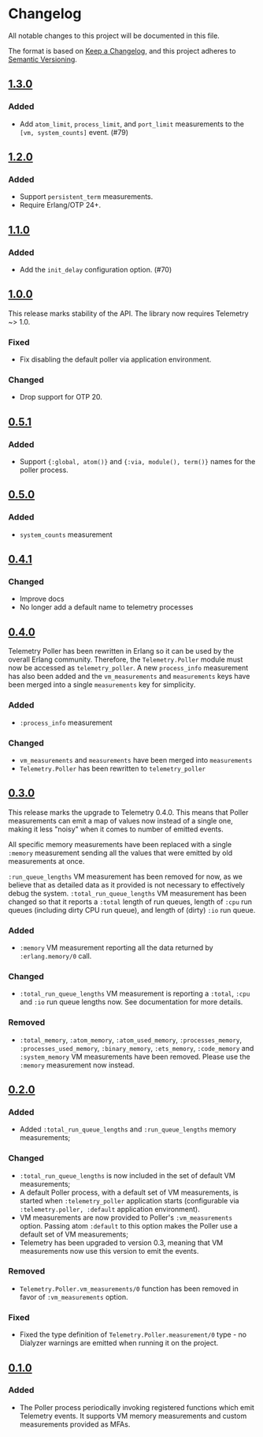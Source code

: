 # Changelog

All notable changes to this project will be documented in this file.

The format is based on [Keep a Changelog](https://keepachangelog.com/en/1.0.0/),
and this project adheres to [Semantic Versioning](https://semver.org/spec/v2.0.0.html).

## [1.3.0](https://github.com/beam-telemetry/telemetry_poller/tree/v1.3.0)

### Added

- Add `atom_limit`, `process_limit`, and `port_limit` measurements to the `[vm, system_counts]` event. (#79)

## [1.2.0](https://github.com/beam-telemetry/telemetry_poller/tree/v1.2.0)

### Added

- Support `persistent_term` measurements.
- Require Erlang/OTP 24+.

## [1.1.0](https://github.com/beam-telemetry/telemetry_poller/tree/v1.1.0)

### Added

- Add the `init_delay` configuration option. (#70)

## [1.0.0](https://github.com/beam-telemetry/telemetry_poller/tree/v1.0.0)

This release marks stability of the API. The library now requires Telemetry ~> 1.0.

### Fixed

- Fix disabling the default poller via application environment.

### Changed

- Drop support for OTP 20.

## [0.5.1](https://github.com/beam-telemetry/telemetry_poller/tree/v0.5.1)

### Added

- Support `{:global, atom()}` and `{:via, module(), term()}` names for the poller process.

## [0.5.0](https://github.com/beam-telemetry/telemetry_poller/tree/v0.5.0)

### Added

- `system_counts` measurement

## [0.4.1](https://github.com/beam-telemetry/telemetry_poller/tree/v0.4.1)

### Changed

- Improve docs
- No longer add a default name to telemetry processes

## [0.4.0](https://github.com/beam-telemetry/telemetry_poller/tree/v0.4.0)

Telemetry Poller has been rewritten in Erlang so it can be used by the overall Erlang community.
Therefore, the `Telemetry.Poller` module must now be accessed as `telemetry_poller`.
A new `process_info` measurement has also been added and the `vm_measurements` and `measurements`
keys have been merged into a single `measurements` key for simplicity.

### Added

- `:process_info` measurement

### Changed

- `vm_measurements` and `measurements` have been merged into `measurements`
- `Telemetry.Poller` has been rewritten to `telemetry_poller`

## [0.3.0](https://github.com/beam-telemetry/telemetry_poller/tree/v0.3.0)

This release marks the upgrade to Telemetry 0.4.0. This means that Poller measurements can emit a map
of values now instead of a single one, making it less "noisy" when it comes to number of emitted events.

All specific memory measurements have been replaced with a single `:memory` measurement sending all
the values that were emitted by old measurements at once.

`:run_queue_lengths` VM measurement has been removed for now, as we believe that as detailed data
as it provided is not necessary to effectively debug the system. `:total_run_queue_lengths` VM
measurement has been changed so that it reports a `:total` length of run queues, length of `:cpu`
run queues (including dirty CPU run queue), and length of (dirty) `:io` run queue.

### Added

- `:memory` VM measurement reporting all the data returned by `:erlang.memory/0` call.

### Changed

- `:total_run_queue_lengths` VM measurement is reporting a `:total`, `:cpu` and `:io` run queue lengths
  now. See documentation for more details.

### Removed

- `:total_memory`, `:atom_memory`, `:atom_used_memory`, `:processes_memory`, `:processes_used_memory`,
  `:binary_memory`, `:ets_memory`, `:code_memory` and `:system_memory` VM measurements have been removed.
  Please use the `:memory` measurement now instead.

## [0.2.0](https://github.com/beam-telemetry/telemetry_poller/tree/v0.2.0)

### Added

- Added `:total_run_queue_lengths` and `:run_queue_lengths` memory measurements;

### Changed

- `:total_run_queue_lengths` is now included in the set of default VM measurements;
- A default Poller process, with a default set of VM measurements, is started when `:telemetry_poller`
  application starts (configurable via `:telemetry.poller, :default` application environment).
- VM measurements are now provided to Poller's `:vm_measurements` option. Passing atom `:default`
  to this option makes the Poller use a default set of VM measurements;
- Telemetry has been upgraded to version 0.3, meaning that VM measurements now use this version to
  emit the events.

### Removed

- `Telemetry.Poller.vm_measurements/0` function has been removed in favor of `:vm_measurements`
  option.

### Fixed

- Fixed the type definition of `Telemetry.Poller.measurement/0` type - no Dialyzer warnings are
  emitted when running it on the project.

## [0.1.0](https://github.com/beam-telemetry/telemetry_poller/tree/v0.1.0)

### Added

- The Poller process periodically invoking registered functions which emit Telemetry events.
  It supports VM memory measurements and custom measurements provided as MFAs.
